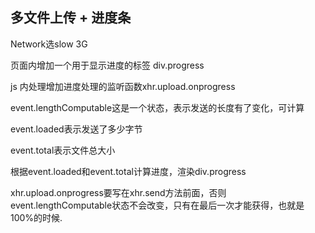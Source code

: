   ## 多文件上传 + 进度条
  
  <section>
    <p>Network选slow 3G</p>
    <p>页面内增加一个用于显示进度的标签 div.progress</p>
    <p>js 内处理增加进度处理的监听函数xhr.upload.onprogress</p>
    <p>event.lengthComputable这是一个状态，表示发送的长度有了变化，可计算</p>
    <p>event.loaded表示发送了多少字节</p>
    <p>event.total表示文件总大小</p>
    <p>根据event.loaded和event.total计算进度，渲染div.progress</p>
    <p>xhr.upload.onprogress要写在xhr.send方法前面，否则event.lengthComputable状态不会改变，只有在最后一次才能获得，也就是100%的时候.</p>
  </section>
